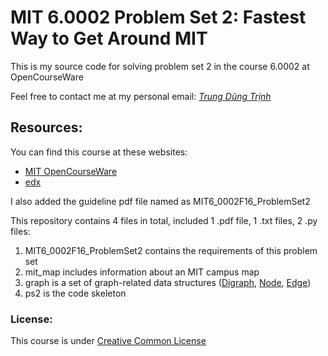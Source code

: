 # MIT 6.0002 Problem Set 2: Fastest Way to Get Around MIT
<p>This is my source code for solving problem set 2 in the course 6.0002 at OpenCourseWare</p>
<p>Feel free to contact me at my personal email: <em><a href="mailto:dungtrungtrinh@gmail.com" target="_top">Trung Dũng Trịnh</a></em></p>
<h2>Resources:</h2>
<p>You can find this course at these websites:</p>
<ul>
	<li><a href="https://ocw.mit.edu/courses/electrical-engineering-and-computer-science/6-0002-introduction-to-computational-thinking-and-data-science-fall-2016/">MIT OpenCourseWare</a></li>
	<li><a href="https://www.edx.org/">edx</a></li>
</ul>
<p>I also added the guideline pdf file named as MIT6_0002F16_ProblemSet2</p>
<p>This repository contains 4 files in total, included 1 .pdf file, 1 .txt files, 2 .py files:</p>
<ol>
  <li>MIT6_0002F16_ProblemSet2 contains the requirements of this problem set</li>
  <li>mit_map includes information about an MIT campus map</li>
  <li>graph is a set of graph-related data structures (<a href="https://en.wikipedia.org/wiki/Directed_graph">Digraph</a>, <a href="https://en.wikipedia.org/wiki/Vertex_(graph_theory)">Node</a>, <a href="http://mathworld.wolfram.com/GraphEdge.html">Edge</a>)</li>
  <li>ps2 is the code skeleton</li>
</ol>
<h3>License:</h3>
<p>This course is under <a href="https://creativecommons.org/licenses/by-nc-sa/4.0/">Creative Common License</a></p>

